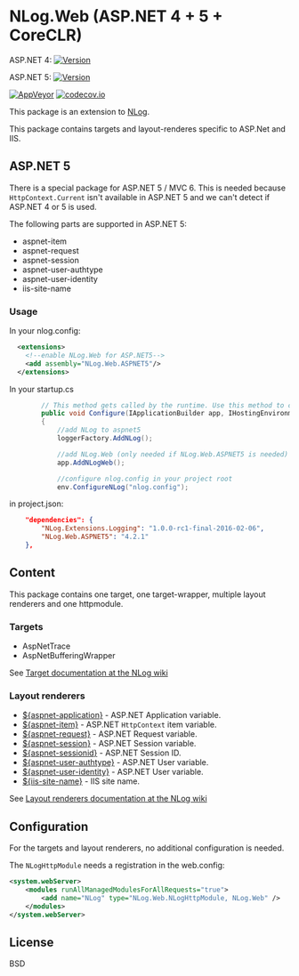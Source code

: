 # NLog.Web (ASP.NET 4 + 5 + CoreCLR)

ASP.NET 4: [![Version](https://img.shields.io/nuget/v/NLog.Web.svg)](https://www.nuget.org/packages/NLog.Web)

ASP.NET 5: [![Version](https://img.shields.io/nuget/v/NLog.Web.ASPNET5.svg)](https://www.nuget.org/packages/NLog.Web.ASPNET5) 

[![AppVeyor](https://img.shields.io/appveyor/ci/nlog/nlog-web/master.svg)](https://ci.appveyor.com/project/nlog/nlog-web/branch/master)
[![codecov.io](https://codecov.io/github/NLog/NLog.Web/coverage.svg?branch=master)](https://codecov.io/github/NLog/NLog.Web?branch=master)

This package is an extension to [NLog](https://github.com/NLog/NLog/). 

This package contains 
targets and layout-renderes specific to ASP.Net and IIS. 

## ASP.NET 5

There is a special package for ASP.NET 5 / MVC 6. This is needed because `HttpContext.Current` isn't available in ASP.NET 5 and we can't detect if ASP.NET 4 or 5 is used.

The following parts are supported in ASP.NET 5:

* aspnet-item
* aspnet-request
* aspnet-session
* aspnet-user-authtype
* aspnet-user-identity
* iis-site-name

### Usage

In your nlog.config:

```xml
  <extensions>
    <!--enable NLog.Web for ASP.NET5-->
    <add assembly="NLog.Web.ASPNET5"/>
  </extensions>
```

In your startup.cs

```c#
        // This method gets called by the runtime. Use this method to configure the HTTP request pipeline.
        public void Configure(IApplicationBuilder app, IHostingEnvironment env, ILoggerFactory loggerFactory)
        {
            //add NLog to aspnet5
            loggerFactory.AddNLog();

            //add NLog.Web (only needed if NLog.Web.ASPNET5 is needed)
            app.AddNLogWeb();

            //configure nlog.config in your project root
            env.ConfigureNLog("nlog.config");
```

in project.json:

```json
    "dependencies": {
        "NLog.Extensions.Logging": "1.0.0-rc1-final-2016-02-06",
        "NLog.Web.ASPNET5": "4.2.1"
    },
```

## Content

This package contains one target, one target-wrapper, multiple layout renderers and one httpmodule. 

### Targets

* AspNetTrace
* AspNetBufferingWrapper

See [Target documentation at the NLog wiki](https://github.com/NLog/NLog/wiki/Targets)

### Layout renderers

* [${aspnet-application}](https://github.com/NLog/NLog/wiki/AspNetApplication-Layout-Renderer) - ASP.NET Application variable.
* [${aspnet-item}](https://github.com/NLog/NLog/wiki/AspNetItem-layout-renderer) - ASP.NET `HttpContext` item variable.
* [${aspnet-request}](https://github.com/NLog/NLog/wiki/AspNetRequest-Layout-Renderer) - ASP.NET Request variable.
* [${aspnet-session}](https://github.com/NLog/NLog/wiki/AspNetSession-Layout-Renderer) - ASP.NET Session variable.
* [${aspnet-sessionid}](https://github.com/NLog/NLog/wiki/AspNetSessionId-Layout-Renderer) - ASP.NET Session ID.
* [${aspnet-user-authtype}](https://github.com/NLog/NLog/wiki/AspNetUserAuthType-Layout-Renderer) - ASP.NET User variable.
* [${aspnet-user-identity}](https://github.com/NLog/NLog/wiki/AspNetUserIdentity-Layout-Renderer) - ASP.NET User variable.
* [${iis-site-name}](https://github.com/NLog/NLog/wiki/IIS-site-name-Layout-Renderer) - IIS site name.


See [Layout renderers documentation at the NLog wiki](https://github.com/NLog/NLog/wiki/Layout-Renderers)

## Configuration
For the targets and layout renderers, no additional configuration is needed.

The `NLogHttpModule` needs a registration in the web.config:
```xml
<system.webServer> 
	<modules runAllManagedModulesForAllRequests="true"> 
		<add name="NLog" type="NLog.Web.NLogHttpModule, NLog.Web" />
	</modules>
</system.webServer>
```

## License

BSD


